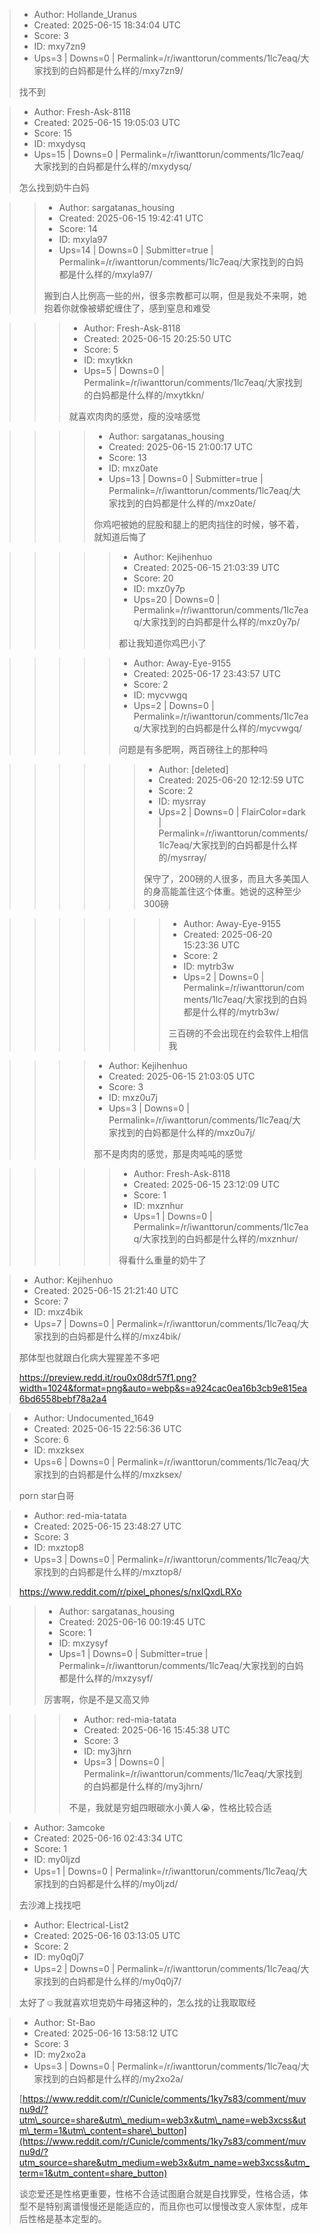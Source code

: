 > - Author: Hollande_Uranus
> - Created: 2025-06-15 18:34:04 UTC
> - Score: 3
> - ID: mxy7zn9
> - Ups=3 | Downs=0 | Permalink=/r/iwanttorun/comments/1lc7eaq/大家找到的白妈都是什么样的/mxy7zn9/
>
> 找不到

> - Author: Fresh-Ask-8118
> - Created: 2025-06-15 19:05:03 UTC
> - Score: 15
> - ID: mxydysq
> - Ups=15 | Downs=0 | Permalink=/r/iwanttorun/comments/1lc7eaq/大家找到的白妈都是什么样的/mxydysq/
>
> 怎么找到奶牛白妈

>> - Author: sargatanas_housing
>> - Created: 2025-06-15 19:42:41 UTC
>> - Score: 14
>> - ID: mxyla97
>> - Ups=14 | Downs=0 | Submitter=true | Permalink=/r/iwanttorun/comments/1lc7eaq/大家找到的白妈都是什么样的/mxyla97/
>>
>> 搬到白人比例高一些的州，很多宗教都可以啊，但是我处不来啊，她抱着你就像被蟒蛇缠住了，感到窒息和难受

>>> - Author: Fresh-Ask-8118
>>> - Created: 2025-06-15 20:25:50 UTC
>>> - Score: 5
>>> - ID: mxytkkn
>>> - Ups=5 | Downs=0 | Permalink=/r/iwanttorun/comments/1lc7eaq/大家找到的白妈都是什么样的/mxytkkn/
>>>
>>> 就喜欢肉肉的感觉，瘦的没啥感觉

>>>> - Author: sargatanas_housing
>>>> - Created: 2025-06-15 21:00:17 UTC
>>>> - Score: 13
>>>> - ID: mxz0ate
>>>> - Ups=13 | Downs=0 | Submitter=true | Permalink=/r/iwanttorun/comments/1lc7eaq/大家找到的白妈都是什么样的/mxz0ate/
>>>>
>>>> 你鸡吧被她的屁股和腿上的肥肉挡住的时候，够不着，就知道后悔了

>>>>> - Author: Kejihenhuo
>>>>> - Created: 2025-06-15 21:03:39 UTC
>>>>> - Score: 20
>>>>> - ID: mxz0y7p
>>>>> - Ups=20 | Downs=0 | Permalink=/r/iwanttorun/comments/1lc7eaq/大家找到的白妈都是什么样的/mxz0y7p/
>>>>>
>>>>> 都让我知道你鸡巴小了

>>>>> - Author: Away-Eye-9155
>>>>> - Created: 2025-06-17 23:43:57 UTC
>>>>> - Score: 2
>>>>> - ID: mycvwgq
>>>>> - Ups=2 | Downs=0 | Permalink=/r/iwanttorun/comments/1lc7eaq/大家找到的白妈都是什么样的/mycvwgq/
>>>>>
>>>>> 问题是有多肥啊，两百磅往上的那种吗

>>>>>> - Author: [deleted]
>>>>>> - Created: 2025-06-20 12:12:59 UTC
>>>>>> - Score: 2
>>>>>> - ID: mysrray
>>>>>> - Ups=2 | Downs=0 | FlairColor=dark | Permalink=/r/iwanttorun/comments/1lc7eaq/大家找到的白妈都是什么样的/mysrray/
>>>>>>
>>>>>> 保守了，200磅的人很多，而且大多美国人的身高能盖住这个体重。她说的这种至少300磅

>>>>>>> - Author: Away-Eye-9155
>>>>>>> - Created: 2025-06-20 15:23:36 UTC
>>>>>>> - Score: 2
>>>>>>> - ID: mytrb3w
>>>>>>> - Ups=2 | Downs=0 | Permalink=/r/iwanttorun/comments/1lc7eaq/大家找到的白妈都是什么样的/mytrb3w/
>>>>>>>
>>>>>>> 三百磅的不会出现在约会软件上相信我

>>>> - Author: Kejihenhuo
>>>> - Created: 2025-06-15 21:03:05 UTC
>>>> - Score: 3
>>>> - ID: mxz0u7j
>>>> - Ups=3 | Downs=0 | Permalink=/r/iwanttorun/comments/1lc7eaq/大家找到的白妈都是什么样的/mxz0u7j/
>>>>
>>>> 那不是肉肉的感觉，那是肉吨吨的感觉

>>>>> - Author: Fresh-Ask-8118
>>>>> - Created: 2025-06-15 23:12:09 UTC
>>>>> - Score: 1
>>>>> - ID: mxznhur
>>>>> - Ups=1 | Downs=0 | Permalink=/r/iwanttorun/comments/1lc7eaq/大家找到的白妈都是什么样的/mxznhur/
>>>>>
>>>>> 得看什么重量的奶牛了

> - Author: Kejihenhuo
> - Created: 2025-06-15 21:21:40 UTC
> - Score: 7
> - ID: mxz4bik
> - Ups=7 | Downs=0 | Permalink=/r/iwanttorun/comments/1lc7eaq/大家找到的白妈都是什么样的/mxz4bik/
>
> 那体型也就跟白化病大猩猩差不多吧
> 
> https://preview.redd.it/rou0x08dr57f1.png?width=1024&format=png&auto=webp&s=a924cac0ea16b3cb9e815ea6bd6558bebf78a2a4

> - Author: Undocumented_1649
> - Created: 2025-06-15 22:56:36 UTC
> - Score: 6
> - ID: mxzksex
> - Ups=6 | Downs=0 | Permalink=/r/iwanttorun/comments/1lc7eaq/大家找到的白妈都是什么样的/mxzksex/
>
> porn star白哥

> - Author: red-mia-tatata
> - Created: 2025-06-15 23:48:27 UTC
> - Score: 3
> - ID: mxztop8
> - Ups=3 | Downs=0 | Permalink=/r/iwanttorun/comments/1lc7eaq/大家找到的白妈都是什么样的/mxztop8/
>
> https://www.reddit.com/r/pixel_phones/s/nxIQxdLRXo

>> - Author: sargatanas_housing
>> - Created: 2025-06-16 00:19:45 UTC
>> - Score: 1
>> - ID: mxzysyf
>> - Ups=1 | Downs=0 | Submitter=true | Permalink=/r/iwanttorun/comments/1lc7eaq/大家找到的白妈都是什么样的/mxzysyf/
>>
>> 厉害啊，你是不是又高又帅

>>> - Author: red-mia-tatata
>>> - Created: 2025-06-16 15:45:38 UTC
>>> - Score: 3
>>> - ID: my3jhrn
>>> - Ups=3 | Downs=0 | Permalink=/r/iwanttorun/comments/1lc7eaq/大家找到的白妈都是什么样的/my3jhrn/
>>>
>>> 不是，我就是穷蛆四眼碳水小黄人😭，性格比较合适

> - Author: 3amcoke
> - Created: 2025-06-16 02:43:34 UTC
> - Score: 1
> - ID: my0ljzd
> - Ups=1 | Downs=0 | Permalink=/r/iwanttorun/comments/1lc7eaq/大家找到的白妈都是什么样的/my0ljzd/
>
> 去沙滩上找找吧

> - Author: Electrical-List2
> - Created: 2025-06-16 03:13:05 UTC
> - Score: 2
> - ID: my0q0j7
> - Ups=2 | Downs=0 | Permalink=/r/iwanttorun/comments/1lc7eaq/大家找到的白妈都是什么样的/my0q0j7/
>
> 太好了☺️我就喜欢坦克奶牛母猪这种的，怎么找的让我取取经

> - Author: St-Bao
> - Created: 2025-06-16 13:58:12 UTC
> - Score: 3
> - ID: my2xo2a
> - Ups=3 | Downs=0 | Permalink=/r/iwanttorun/comments/1lc7eaq/大家找到的白妈都是什么样的/my2xo2a/
>
> [https://www.reddit.com/r/Cunicle/comments/1ky7s83/comment/muvnu9d/?utm\_source=share&utm\_medium=web3x&utm\_name=web3xcss&utm\_term=1&utm\_content=share\_button](https://www.reddit.com/r/Cunicle/comments/1ky7s83/comment/muvnu9d/?utm_source=share&utm_medium=web3x&utm_name=web3xcss&utm_term=1&utm_content=share_button)
> 
> 谈恋爱还是性格更重要，性格不合适试图磨合就是自找罪受，性格合适，体型不是特别离谱慢慢还是能适应的，而且你也可以慢慢改变人家体型，成年后性格是基本定型的。
